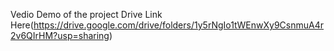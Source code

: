 Vedio Demo of the project
Drive Link Here(https://drive.google.com/drive/folders/1y5rNgIo1tWEnwXy9CsnmuA4r2v6QIrHM?usp=sharing)
